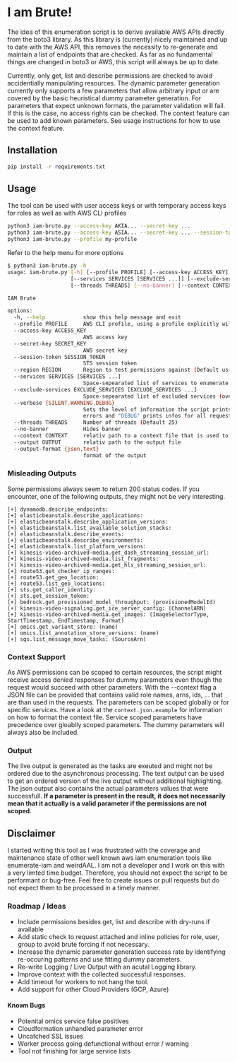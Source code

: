 # I am Brute!
The idea of this enumeration script is to derive available AWS APIs directly from the boto3 library. As this library is (currently) nicely maintained and up to date with the AWS API, this removes the necessity to re-generate and maintain a list of endpoints that are checked. As far as no fundamental things are changed in boto3 or AWS, this script will always be up to date.

Currently, only get, list and describe permissions are checked to avoid accidentially manipulating resources. The dynamic parameter generation currently only supports a few parameters that allow arbitrary input or are covered by the basic heuristical dummy parameter generation. For parameters that expect unknown formats, the parameter validation will fail. If this is the case, no access rights can be checked. The context feature can be used to add known parameters. See usage instructions for how to use the context feature.

## Installation
```bash
pip install -r requirements.txt
```

## Usage
The tool can be used with user access keys or with temporary access keys for roles as well as with AWS CLI profiles
```bash
python3 iam-brute.py --access-key AKIA... --secret-key ...
python3 iam-brute.py --access-key ASIA... --secret-key ... --session-token ey...
python3 iam-brute.py --profile my-profile
```

Refer to the help menu for more options
```bash
$ python3 iam-brute.py -h                                                                                                 
usage: iam-brute.py [-h] [--profile PROFILE] [--access-key ACCESS_KEY] [--secret-key SECRET_KEY] [--session-token SESSION_TOKEN] [--region REGION]
                    [--services SERVICES [SERVICES ...]] [--exclude-services EXCLUDE_SERVICES [EXCLUDE_SERVICES ...]] [--verbose {SILENT,WARNING,DEBUG}]
                    [--threads THREADS] [--no-banner] [--context CONTEXT] [--output OUTPUT] [--output-format {json,text}]

IAM Brute

options:
  -h, --help            show this help message and exit
  --profile PROFILE     AWS CLI profile, using a profile explicitly will ignore --access-key and --secret-key
  --access-key ACCESS_KEY
                        AWS access key
  --secret-key SECRET_KEY
                        AWS secret key
  --session-token SESSION_TOKEN
                        STS session token
  --region REGION       Region to test permissions against (Default us-east-1)
  --services SERVICES [SERVICES ...]
                        Space-sepearated list of services to enumerate
  --exclude-services EXCLUDE_SERVICES [EXCLUDE_SERVICES ...]
                        Space-sepearated list of excluded services (overwrites --services)
  --verbose {SILENT,WARNING,DEBUG}
                        Sets the level of information the script prints: "SILENT" (default) only prints confirmed permissions, "WARNING" prints parameter
                        errors and "DEBUG" prints infos for all requests
  --threads THREADS     Number of threads (Default 25)
  --no-banner           Hides banner
  --context CONTEXT     relativ path to a context file that is used to obtain parameters for the requests
  --output OUTPUT       relativ path to the output file
  --output-format {json,text}
                        format of the output

```


### Misleading Outputs
Some permissions always seem to return 200 status codes. If you encounter, one of the following outputs, they might not be very interesting.
```
[+] dynamodb.describe_endpoints: 
[+] elasticbeanstalk.describe_applications: 
[+] elasticbeanstalk.describe_application_versions: 
[+] elasticbeanstalk.list_available_solution_stacks: 
[+] elasticbeanstalk.describe_events: 
[+] elasticbeanstalk.describe_environments: 
[+] elasticbeanstalk.list_platform_versions: 
[+] kinesis-video-archived-media.get_dash_streaming_session_url: 
[+] kinesis-video-archived-media.list_fragments: 
[+] kinesis-video-archived-media.get_hls_streaming_session_url: 
[+] route53.get_checker_ip_ranges: 
[+] route53.get_geo_location: 
[+] route53.list_geo_locations: 
[+] sts.get_caller_identity: 
[+] sts.get_session_token: 
[+] bedrock.get_provisioned_model_throughput: (provisionedModelId)
[+] kinesis-video-signaling.get_ice_server_config: (ChannelARN)
[+] kinesis-video-archived-media.get_images: (ImageSelectorType, StartTimestamp, EndTimestamp, Format)
[+] omics.get_variant_store: (name)
[+] omics.list_annotation_store_versions: (name)
[+] sqs.list_message_move_tasks: (SourceArn)
```

### Context Support
As AWS permissions can be scoped to certain resources, the script might receive access denied responses for dummy parameters even though the request would succeed with other parameters. With the --context flag a JSON file can be provided that contains valid role names, arns, ids, ... that are than used in the requests. The parameters can be scoped globally or for specific services. Have a look at the `context.json.example` for information on how to format the context file. Service scoped parameters have precedence over gloablly scoped parameters. The dummy parameters will always also be included.

### Output
The live output is generated as the tasks are exeuted and might not be ordered due to the asynchronous processing. The text output can be used to get an ordered version of the live output without additional highlighting. The json output also contains the actual parameters values that were successfull. **If a parameter is present in the result, it does not necessarily mean that it actually is a valid parameter if the permissions are not scoped**.


## Disclaimer
I started writing this tool as I was frustrated with the coverage and maintenance state of other well known aws iam enumeration tools like enumerate-iam and weirdAAL. I am not a developer and I work on this with a very limted time budget. Therefore, you should not expect the script to be performant or bug-free. Feel free to create issues or pull requests but do not expect them to be processed in a timely manner.

### Roadmap / Ideas
- Include permissions besides get, list and describe with dry-runs if available
- Add static check to request attached and inline policies for role, user, group to avoid brute forcing if not necessary. 
- Increase the dynamic parameter generation success rate by identifying re-occuring patterns and use fitting dummy parameters. 
- Re-write Logging / Live Output with an acutal Logging library.
- Improve context with the collected successful responses.
- Add timeout for workers to not hang the tool.
- Add support for other Cloud Providers (GCP, Azure)

#### Known Bugs
- Potenital omics service false positives
- Cloudformation unhandled parameter error
- Uncatched SSL issues
- Worker process going defunctional without error / warning
- Tool not finishing for large service lists

